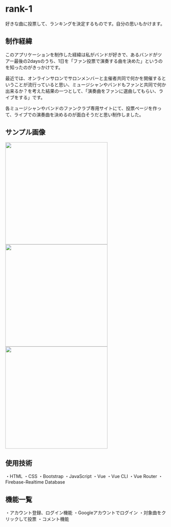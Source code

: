 # rank-1
好きな曲に投票して、ランキングを決定するものです。自分の思いもかけます。

## 制作経緯
このアプリケーションを制作した経緯は私がバンドが好きで、あるバンドがツアー最後の2daysのうち、1日を「ファン投票で演奏する曲を決めた」というのを知ったのがきっかけです。
 
最近では、オンラインサロンでサロンメンバーと主催者共同で何かを開催するということが流行っていると思い、ミュージシャンやバンドもファンと共同で何か出来るか？を考えた結果の一つとして、「演奏曲をファンに選曲してもらい、ライブをする」です。
 
各ミュージシャンやバンドのファンクラブ専用サイトにて、投票ページを作って、ライブでの演奏曲を決めるのが面白そうだと思い制作しました。

## サンプル画像
<img src="https://i.gyazo.com/f40bae7abb24a2d5fdacc90dde53b435.png" width="320px">
<img src="https://i.gyazo.com/14c0268830d27c9c0b4f6cf9e017ee13.png" width="320px">
<img src="https://i.gyazo.com/6f476e42ac2574797642e043a00f30d5.png" width="320px">

## 使用技術
・HTML
・CSS
・Bootstrap
・JavaScript
・Vue
・Vue CLI
・Vue Router
・Firebase-Realtime Database


## 機能一覧
・アカウント登録、ログイン機能
・Googleアカウントでログイン
・対象曲をクリックして投票
・コメント機能
